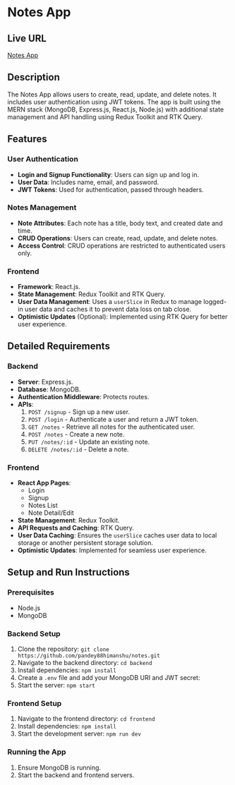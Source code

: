 # Notes App

## Live URL
[Notes App](https://notes-frontend-lyart-two.vercel.app/)

## Description
The Notes App allows users to create, read, update, and delete notes. It includes user authentication using JWT tokens. The app is built using the MERN stack (MongoDB, Express.js, React.js, Node.js) with additional state management and API handling using Redux Toolkit and RTK Query.

## Features

### User Authentication
- **Login and Signup Functionality**: Users can sign up and log in.
- **User Data**: Includes name, email, and password.
- **JWT Tokens**: Used for authentication, passed through headers.

### Notes Management
- **Note Attributes**: Each note has a title, body text, and created date and time.
- **CRUD Operations**: Users can create, read, update, and delete notes.
- **Access Control**: CRUD operations are restricted to authenticated users only.

### Frontend
- **Framework**: React.js.
- **State Management**: Redux Toolkit and RTK Query.
- **User Data Management**: Uses a `userSlice` in Redux to manage logged-in user data and caches it to prevent data loss on tab close.
- **Optimistic Updates** (Optional): Implemented using RTK Query for better user experience.

## Detailed Requirements

### Backend
- **Server**: Express.js.
- **Database**: MongoDB.
- **Authentication Middleware**: Protects routes.
- **APIs**:
  1. `POST /signup` - Sign up a new user.
  2. `POST /login` - Authenticate a user and return a JWT token.
  3. `GET /notes` - Retrieve all notes for the authenticated user.
  4. `POST /notes` - Create a new note.
  5. `PUT /notes/:id` - Update an existing note.
  6. `DELETE /notes/:id` - Delete a note.

### Frontend
- **React App Pages**:
  - Login
  - Signup
  - Notes List
  - Note Detail/Edit
- **State Management**: Redux Toolkit.
- **API Requests and Caching**: RTK Query.
- **User Data Caching**: Ensures the `userSlice` caches user data to local storage or another persistent storage solution.
- **Optimistic Updates**: Implemented for seamless user experience.

## Setup and Run Instructions

### Prerequisites
- Node.js
- MongoDB

### Backend Setup
1. Clone the repository: `git clone https://github.com/pandey88himanshu/notes.git`
2. Navigate to the backend directory: `cd backend`
3. Install dependencies: `npm install`
4. Create a `.env` file and add your MongoDB URI and JWT secret:
5.  Start the server: `npm start`

### Frontend Setup
1. Navigate to the frontend directory: `cd frontend`
2. Install dependencies: `npm install`
3. Start the development server: `npm run dev`

### Running the App
1. Ensure MongoDB is running.
2. Start the backend and frontend servers.
